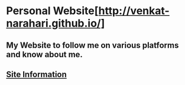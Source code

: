 # Personal Website[http://venkat-narahari.github.io/]

## My Website to follow me on various platforms and know about me.

## [Site Information](../blob/master/humans)